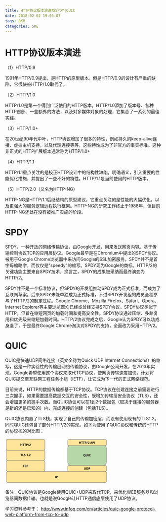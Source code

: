```yaml
---
title: HTTP协议版本演进及SPDY|QUIC
date: 2018-02-02 19:05:07
tags: BKM
categories: SRE
---
```


# HTTP协议版本演进

（1）HTTP/0.9

1991年HTTP/0.9提出，是HTTP的原型版本。但是HTTP/0.9的设计有严重的缺陷，它很快被HTTP/1.0取代了。

（2）HTTP/1.0

HTTP/1.0是第一个得到广泛使用的HTTP版本。HTTP/1.0添加了版本号、各种HTTP首部、一些额外的方法，以及对多媒体对象的处理，它集合了一系列的最佳实践。

（3）HTTP/1.0+

在20世纪90年代中叶，HTTP协议增加了很多的特性，例如持久的keep-alive连接、虚拟主机支持，以及代理连接等等，这些特性成为了非官方的事实标准。这种非正式的HTTP扩展版本通常称为HTTP/1.0+

（4）HTTP/1.1

HTTP/1.1重点关注的是校正HTTP设计中的结构性缺陷，明确语义，引入重要的性能优化措施，并提出了一些不好的特性。HTTP/1.1是当前使用的HTTP版本。

（5）HTTP/2.0（又名为HTTP-NG）

HTTP-NG是HTTP/1.1后继结构的原型建议，它重点关注的是性能的大幅优化，以及更强大的服务逻辑远程执行框架。HTTP-NG的研究工作终止于1988年，但目前HTTP-NG还处在没有被推广实施的阶段。

# SPDY

SPDY，一种开放的网络传输协议，由Google开发，用来发送网页内容。基于传输控制协议TCP的应用层协议。Google最早是在Chromium中提出的SPDY协议。被用于Google Chrome浏览器中来访问Google的SSL加密服务。SPDY并不是首字母缩略字，而仅仅是"speedy"的缩写。SPDY现为Google的商标。HTTP/2的关键功能主要来自SPDY技术，换言之，SPDY的成果被采纳而最终演变为HTTP/2。

SPDY并不是一个标准协议，但SPDY的开发组推动SPDY成为正式标准，而成为了互联网草案。后来SPDY未能单独成为正式标准，不过SPDY开发组的成员全程参与了HTTP/2的制定过程。Google Chrome、Mozilla Firefox、Safari、Opera、Internet Explorer等主要浏览器均已经或曾经支持SPDY协议。SPDY协议类似于HTTP，但旨在缩短网页的加载时间和提高安全性。SPDY协议通过压缩、多路复用和优先级来缩短加载时间。HTTP/2协议完成之后，Google认为SPDY可以功成身退了，于是最终Google Chrome淘汰对SPDY的支持，全面改为采用HTTP/2。

# QUIC

QUIC是快速UDP网络连接（英文全称为Quick UDP Internet Connections）的缩写，这是一种实验性的传输层网络传输协议，由Google公司开发，在2013年实现。Google希望使用这个协议来取代TCP协议，使网页传输速度加快，计划将QUIC提交至互联网工程任务小组（IETF），让它成为下一代的正式网络规范。

目前来说，HTTP的数据传输都基于TCP协议。TCP协议在创建连接之前需要进行三次握手，如果需要提高数据交互的安全性，既增加传输层安全协议（TLS），还会增加更多的握手次数。而QUIC协议可以在1到2个数据包（取决于连接的服务器是新的还是已知的）内，完成连接的创建（包括TLS）。

QUIC协议内置了TLS栈，实现了自己的传输加密层，而没有使用现有的TLS1.2。同时QUIC还包含了部分HTTP/2的实现。如下为使用了QUIC协议和传统的HTTP的协议栈的对比图：

![](/images/http_proto_1_1.png)

备注：QUIC协议是Google使用QUIC+UDP来取代TCP，来优化WEB服务器和浏览器间数据传输。也就是说Google让HTTP通信底层使用了UDP协议。


学习资料参考于：
http://www.infoq.com/cn/articles/quic-google-protocol-web-platform-from-tcp-to-udp
